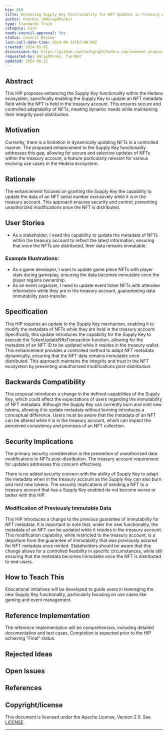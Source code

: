 ```yaml
---
hip: 850
title: Enhancing Supply Key Functionality for NFT Updates in Treasury Account
author: Patches (@HGraphPunks)
type: Standards Track
category: Core
needs-council-approval: Yes
status: Council Review
last-call-date-time: 2024-06-12T07:00:00Z
created: 2024-01-02
discussions-to: https://github.com/hashgraph/hedera-improvement-proposal/discussions/660
requested-by: HGraphPunks, TierBot
updated: 2024-06-21
---
```


## Abstract

This HIP proposes enhancing the Supply Key functionality within the Hedera ecosystem, specifically enabling the Supply Key to update an NFT metadata field while the NFT is held in the treasury account. This ensures secure and controlled adaptability of NFTs, meeting dynamic needs while maintaining their integrity post-distribution.

## Motivation

Currently, there is a limitation in dynamically updating NFTs in a controlled manner. The proposed enhancement to the Supply Key functionality addresses this gap, allowing for secure and selective updates of NFTs within the treasury account, a feature particularly relevant for various evolving use cases in the Hedera ecosystem.

## Rationale

The enhancement focuses on granting the Supply Key the capability to update the data of an NFT serial number exclusively while it is in the treasury account. This approach ensures security and control, preventing unauthorized modifications once the NFT is distributed.

## User Stories

- As a stakeholder, I need the capability to update the metadata of NFTs within the treasury account to reflect the latest information, ensuring that once the NFTs are distributed, their data remains immutable.

### Example Illustrations:
- As a game developer, I want to update game piece NFTs with player stats during gameplay, ensuring the data becomes immutable once the player regains ownership.
- As an event organizer, I need to update event ticket NFTs with attendee information while they are in the treasury account, guaranteeing data immutability post-transfer.

## Specification

This HIP requires an update to the Supply Key mechanism, enabling it to modify the metadata of NFTs while they are held in the treasury account. Specifically, this update introduces the capability for the Supply Key to execute the TokenUpdateNftsTransaction function, allowing for the metadata of an NFT ID to be updated while it resides in the treasury wallet. This enhancement provides a controlled method to adapt NFT metadata dynamically, ensuring that the NFT data remains immutable once distributed. This approach maintains the integrity and trust in the NFT ecosystem by preventing unauthorized modifications post-distribution.

## Backwards Compatibility

This proposal introduces a change in the defined capabilities of the Supply Key, which could affect the expectations of users regarding the immutability of NFT metadata. Although the Supply Key can currently burn and mint new tokens, allowing it to update metadata without burning introduces a conceptual difference. Users must be aware that the metadata of an NFT can be altered while it is in the treasury account, which can impact the perceived consistency and promises of an NFT collection.

## Security Implications

The primary security consideration is the prevention of unauthorized data modifications to NFTs post-distribution. The treasury account requirement for updates addresses this concern effectively. 

There is no added security concern with the ability of Supply Key to adapt the metadata when in the treasury account as the Supply Key can also burn and mint new tokens. The security implications of sending a NFT to a treasury account that has a Supply Key enabled do not become worse or better with this HIP.

### Modification of Previously Immutable Data
This HIP introduces a change to the previous guarantee of immutability for NFT metadata. It is important to note that, under the new functionality, the metadata of an NFT can be updated while it resides in the treasury account. This modification capability, while restricted to the treasury account, is a departure from the guarantee of immutability that was previously assured for NFT metadata once minted. Stakeholders should be aware that this change allows for a controlled flexibility in specific circumstances, while still ensuring that the metadata becomes immutable once the NFT is distributed to end-users.

## How to Teach This

Educational initiatives will be developed to guide users in leveraging the new Supply Key functionality, particularly focusing on use cases like gaming and event management.

## Reference Implementation

The reference implementation will be comprehensive, including detailed documentation and test cases. Completion is expected prior to the HIP achieving "Final" status.

## Rejected Ideas

## Open Issues


## References


## Copyright/license

This document is licensed under the Apache License, Version 2.0. See [LICENSE](https://www.apache.org/licenses/LICENSE-2.0).

---

